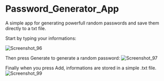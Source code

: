 # Password_Generator_App
A simple app for generating powerfull random passwords and save them directly to a txt file.

Start by typing your informations:

![Screenshot_96](https://user-images.githubusercontent.com/104036788/188271319-99d32e1e-e150-48eb-8a81-6b5a8d4cb3a1.jpg)

Then press Generate to generate a random password:
![Screenshot_97](https://user-images.githubusercontent.com/104036788/188271332-4fc59361-cb26-41b8-beee-8d298107828e.jpg)

Finally when you press Add, informations are stored in a simple .txt file.
![Screenshot_99](https://user-images.githubusercontent.com/104036788/188271375-692ea3d0-29f2-43e0-b14d-aca27727609a.jpg)
